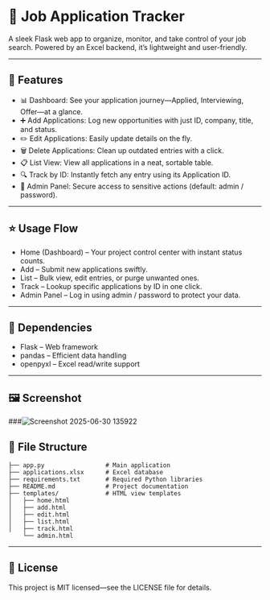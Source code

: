 # 🎯 Job Application Tracker
A sleek Flask web app to organize, monitor, and take control of your job search. Powered by an Excel backend, it’s lightweight and user-friendly.

---

## 🚀 Features
- 📊 Dashboard: See your application journey—Applied, Interviewing, Offer—at a glance.
- ➕ Add Applications: Log new opportunities with just ID, company, title, and status.
- ✏️ Edit Applications: Easily update details on the fly.
- 🗑️ Delete Applications: Clean up outdated entries with a click.
- 📋 List View: View all applications in a neat, sortable table.
- 🔍 Track by ID: Instantly fetch any entry using its Application ID.
- 👑 Admin Panel: Secure access to sensitive actions (default: admin / password).

---
## ⭐ Usage Flow
- Home (Dashboard) – Your project control center with instant status counts.
- Add – Submit new applications swiftly.
- List – Bulk view, edit entries, or purge unwanted ones.
- Track – Lookup specific applications by ID in one click.
- Admin Panel – Log in using admin / password to protect your data.

---

## 🔧 Dependencies
- Flask – Web framework
- pandas – Efficient data handling
- openpyxl – Excel read/write support  

---

## 🖼️ Screenshot

###![Screenshot 2025-06-30 135922](https://github.com/user-attachments/assets/413c2f04-2047-45d2-9f77-973c2195e0d5)
 



## 📁 File Structure
```
├── app.py                 # Main application
├── applications.xlsx      # Excel database
├── requirements.txt       # Required Python libraries
├── README.md              # Project documentation
├── templates/             # HTML view templates
│   ├── home.html
│   ├── add.html
│   ├── edit.html
│   ├── list.html
│   ├── track.html
    └── admin.html
```

---

## 📜 License
This project is MIT licensed—see the LICENSE file for details.
